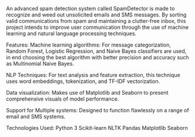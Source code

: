An advanced spam detection system called SpamDetector is made to recognize and weed out unsolicited emails and SMS messages. By sorting valid communications from spam and maintaining a clutter-free inbox, this project intends to improve user communication through the use of machine learning and natural language processing techniques.

 Features:
  Machine learning algorithms: For message categorization, Random Forest, Logistic Regression, and Naive Bayes classifiers are used, in end choosing the best algorithm with better precision and accuracy such as 
  Multinomial Naive Bayes.

 NLP Techniques: For text analysis and feature extraction, this technique uses word embeddings, tokenization, and TF-IDF vectorization.

 Data visualization: Makes use of Matplotlib and Seaborn to present comprehensive visuals of model performance.

 Support for Multiple systems: Designed to function flawlessly on a range of email and SMS systems.

Technologies Used:
 Python 3
 Scikit-learn
 NLTK
 Pandas
 Matplotlib
 Seaborn


